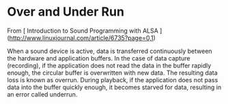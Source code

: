 # Over and Under Run

From
 [
	Introduction to Sound Programming with ALSA
      ] (http://www.linuxjournal.com/article/6735?page=0,1)



When a sound device is active, data is transferred continuously between 
      the hardware and application buffers. In the case of data capture (recording), 
      if the application does not read the data in the buffer rapidly enough, 
      the circular buffer is overwritten with new data. The resulting data 
      loss is known as overrun. During playback, if the application does not 
      pass data into the buffer quickly enough, it becomes starved for data, 
      resulting in an error called underrun.


